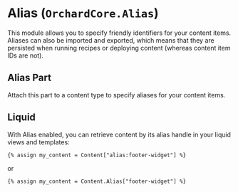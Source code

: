 # Alias (`OrchardCore.Alias`)

This module allows you to specify friendly identifiers for your content items. Aliases can also be imported and exported, which means that they are persisted when running recipes or deploying content (whereas content item IDs are not).

## Alias Part

Attach this part to a content type to specify aliases for your content items.

## Liquid

With Alias enabled, you can retrieve content by its alias handle in your liquid views and templates:

```liquid
{% assign my_content = Content["alias:footer-widget"] %}
```

or

```liquid
{% assign my_content = Content.Alias["footer-widget"] %}
```
